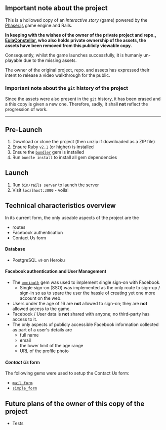 ## Important note about the project

This is a hollowed copy of an _interactive story_ (game) powered by the [Phaser.js](http://phaser.io) game engine and Rails.

**In keeping with the wishes of the owner of the private project and repo., [EulaConstellar](https://github.com/EulaConstellar), who also holds private ownership of the assets, the assets have been removed from this publicly viewable copy.**

Consequently, whilst the game launches successfully, it is humanly un-playable due to the missing assets.

The owner of the original project, repo. and assets has expressed their intent to release a video walkthrough for the public.

### Important note about the `git` history of the project

Since the assets were also present in the `git` history, it has been erased and a this copy is given a new one. Therefore, sadly, it shall **not** reflect the progression of work.

----

## Pre-Launch
1. Download or clone the project (then unzip if downloaded as a ZIP file)
1. Ensure Ruby `v2.1` (or higher) is installed
1. Ensure the [`bundler`](http://bundler.io) gem is installed
1. Run `bundle install` to install all gem dependencies

## Launch
1. Run `bin/rails server` to launch the server
1. Visit `localhost:3000` - voila!

## Technical characteristics overview
In its current form, the only useable aspects of the project are the
- routes
- Facebook authentication
- Contact Us form

#### Database
- PostgreSQL `v9` on Heroku

#### Facebook authentication and User Management
- The [`omniauth`](https://github.com/intridea/omniauth) gem was used to implement single sign-on with Facebook.
  - Single sign-on (SSO) was implemented as the only route to sign-up / sign-in so as to spare the user the hassle of creating yet one more account on the web.
- Users under the age of 16 are **not** allowed to sign-on; they are **not** allowed access to the game.
- Facebook / User data is **not** shared with anyone; no third-party has access to it.
- The only aspects of publicly accessible Facebook information collected as part of a user's details are
  - full name
  - email
  - the lower limit of the age range
  - URL of the profile photo

#### _Contact Us_ form
The following gems were used to setup the Contact Us form:
- [`mail_form`](https://github.com/plataformatec/mail_form)
- [`simple_form`](https://github.com/plataformatec/simple_form)

## Future plans of the owner of this copy of the project
- Tests
